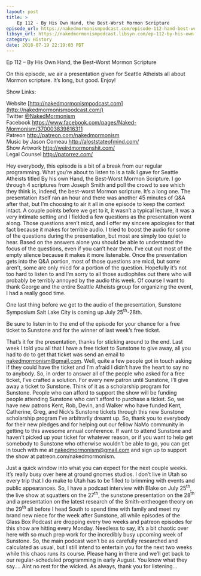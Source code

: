```yaml
---
layout: post
title: >
    Ep 112 - By His Own Hand, the Best-Worst Mormon Scripture
episode_url: https://nakedmormonismpodcast.com/episode-112-hand-best-worst-mormon-scripture/
libsyn_url: https://nakedmormonismpodcast.libsyn.com/ep-112-by-his-own-hand-the-best-worst-mormon-scripture
category: History
date: 2018-07-19 22:19:03 PDT
---
```


Ep 112 – By His Own Hand, the Best-Worst Mormon Scripture

On this episode, we air a presentation given for Seattle Atheists all
about Mormon scripture. It’s long, but good. Enjoy\!

Show Links:

Website [http://nakedmormonismpodcast.com](http://nakedmormonismpodcast.com/)  
Twitter [@NakedMormonism](https://twitter.com/NakedMormonism)  
Facebook <https://www.facebook.com/pages/Naked-Mormonism/370003839816311>  
Patreon <http://patreon.com/nakedmormonism>  
Music by Jason Comeau <http://aloststateofmind.com/>  
Show Artwork <http://weirdmormonshit.com/>  
Legal Counsel <http://patorrez.com/>

Hey everybody, this episode is a bit of a break from our regular
programming. What you’re about to listen to is a talk I gave for Seattle
Atheists titled By his own Hand, the Best-Worst Mormon Scripture. I go
through 4 scriptures from Joseph Smith and poll the crowd to see which
they think is, indeed, the best-worst Mormon scripture. It’s a long one.
The presentation itself ran an hour and there was another 45 minutes of
Q\&A after that, but I’m choosing to air it all in one episode to keep
the context intact. A couple points before we get to it, it wasn’t a
typical lecture, it was a very intimate setting and I fielded a few
questions as the presentation went along. Those questions aren’t micd,
and I offer my sincere apologies for that fact because it makes for
terrible audio. I tried to boost the audio for some of the questions
during the presentation, but most are simply too quiet to hear. Based on
the answers alone you should be able to understand the focus of the
questions, even if you can’t hear them. I’ve cut out most of the empty
silence because it makes it more listenable. Once the presentation gets
into the Q\&A portion, most of those questions are micd, but some
aren’t, some are only micd for a portion of the question. Hopefully
it’s not too hard to listen to and I’m sorry to all those audiophiles
out there who will probably be terribly annoyed by the audio this week.
Of course I want to thank George and the entire Seattle Atheists group
for organizing the event, I had a really good time.

One last thing before we get to the audio of the presentation, Sunstone
Symposium Salt Lake City is coming up July 25<sup>th</sup>-28th.

Be sure to listen in to the end of the episode for your chance for a
free ticket to Sunstone and for the winner of last week’s free ticket.

That’s it for the presentation, thanks for sticking around to the end.
Last week I told you all that I have a free ticket to Sunstone to give
away, all you had to do to get that ticket was send an email to
<nakedmormonism@gmail.com>. Well, quite a few people got in touch asking
if they could have the ticket and I’m afraid I didn’t have the heart to
say no to anybody. So, in order to answer all of the people who asked
for a free ticket, I’ve crafted a solution. For every new patron until
Sunstone, I’ll give away a ticket to Sunstone. Think of it as a
scholarship program for Sunstone. People who can afford to support the
show will be funding people attending Sunstone who can’t afford to
purchase a ticket. So, we have new patrons Kent, Rob, Devin, and Walker
who have funded Kent, Catherine, Greg, and Nick’s Sunstone tickets
through this new Sunstone scholarship program I’ve arbitrarily dreamt
up. So, thank you to everybody for their new pledges and for helping out
our fellow NaMo community in getting to this awesome annual conference.
If want to attend Sunstone and haven’t picked up your ticket for
whatever reason, or if you want to help get somebody to Sunstone who
otherwise wouldn’t be able to go, you can get in touch with me at
<nakedmormonism@gmail.com> and sign up to support the show at
patreon.com/nakedmormonism.

Just a quick window into what you can expect for the next couple weeks.
It’s really busy over here at ground gnomes studios. I don’t live in
Utah so every trip that I do make to Utah has to be filled to brimming
with events and public appearances. So, I have a podcast interview with
Blake on July 25<sup>th</sup>, the live show at squatters on the
27<sup>th</sup>, the sunstone presentation on the 28<sup>th</sup> and a
presentation on the latest research of the Smith-entheogen theory on the
29<sup>th</sup> all before I head South to spend time with family and
meet my brand new niece for the week after Sunstone, all while episodes
of the Glass Box Podcast are dropping every two weeks and patreon
episodes for this show are hitting every Monday. Needless to say, it’s a
bit chaotic over here with so much prep work for the incredibly busy
upcoming week of Sunstone. So, the main podcast won’t be as carefully
researched and calculated as usual, but I still intend to entertain you
for the next two weeks while this chaos runs its course. Please hang in
there and we’ll get back to our regular-scheduled programming in early
August. You know what they say…. Aint no rest for the wicked. As always,
thank you for listening…
